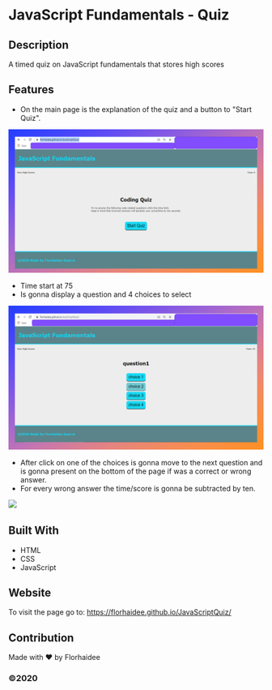 # JavaScript Fundamentals - Quiz

## Description
A timed quiz on JavaScript fundamentals that stores high scores

## Features
* On the main page is the explanation of the quiz and a button to "Start Quiz".

 <img src="assets/images/Screenshot-Main-Page.PNG"/>

* Time start at 75 
* Is gonna display a question and 4 choices to select

![display question and choices](./assets/images/screenshot-choices.PNG)

* After click on one of the choices is gonna move to the next question and is gonna present on the bottom of the page if was a correct or wrong answer.
* For every wrong answer the time/score is gonna be subtracted by ten.

<img src="../assets/images/displayCorrectOrWrong.PNG"/>

## Built With
* HTML
* CSS
* JavaScript


## Website
To visit the page go to:
https://florhaidee.github.io/JavaScriptQuiz/

## Contribution
Made with ❤️ by Florhaidee

### ©️2020 
